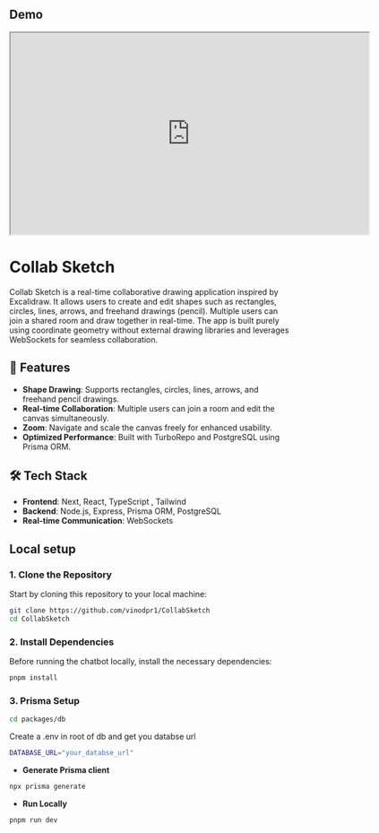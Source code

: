 ## Demo  


<iframe src="https://drive.google.com/file/d/12s0vaDgapdZAbfzE1coi9fm1RQBi__Py/view" width="640" height="360" allow="autoplay"></iframe>

# Collab Sketch 

Collab Sketch is a real-time collaborative drawing application inspired by Excalidraw. It allows users to create and edit shapes such as rectangles, circles, lines, arrows, and freehand drawings (pencil). Multiple users can join a shared room and draw together in real-time. The app is built purely using coordinate geometry without external drawing libraries and leverages WebSockets for seamless collaboration.  

## 🚀 Features  

- **Shape Drawing**: Supports rectangles, circles, lines, arrows, and freehand pencil drawings.  
- **Real-time Collaboration**: Multiple users can join a room and edit the canvas simultaneously.  
- **Zoom**: Navigate and scale the canvas freely for enhanced usability.  
- **Optimized Performance**: Built with TurboRepo and PostgreSQL using Prisma ORM.  


## 🛠️ Tech Stack  

- **Frontend**: Next, React, TypeScript , Tailwind
- **Backend**: Node.js, Express, Prisma ORM, PostgreSQL  
- **Real-time Communication**: WebSockets  

## Local setup

### 1. Clone the Repository

Start by cloning this repository to your local machine:

```bash
git clone https://github.com/vinodpr1/CollabSketch
cd CollabSketch
```

### 2. Install Dependencies

Before running the chatbot locally, install the necessary dependencies:

```bash
pnpm install
```

### 3. Prisma Setup

```bash
cd packages/db
```

Create a .env in root of db and get you databse url


```bash
DATABASE_URL="your_databse_url"
```

- **Generate Prisma client**

```bash
npx prisma generate
```


- **Run Locally**

```bash
pnpm run dev
```